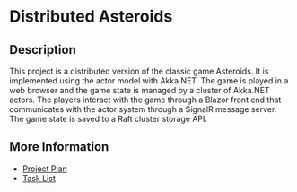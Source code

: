 # Distributed Asteroids

## Description

This project is a distributed version of the classic game Asteroids. It is implemented using the actor model with Akka.NET. The game is played in a web browser and the game state is managed by a cluster of Akka.NET actors. The players interact with the game through a Blazor front end that communicates with the actor system through a SignalR message server. The game state is saved to a Raft cluster storage API.

## More Information

- [Project Plan](docs/PLAN.md)
- [Task List](docs/TASKS.md)
